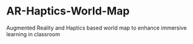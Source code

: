 # AR-Haptics-World-Map
Augmented Reality and Haptics based world map to enhance immersive learning in classroom
